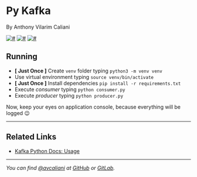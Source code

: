 # Py Kafka
By Anthony Vilarim Caliani

[![#](https://img.shields.io/badge/license-MIT-blue.svg)](#) [![#](https://img.shields.io/badge/python-3.6.7-yellow.svg)](#) [![#](https://img.shields.io/badge/kafka--python-1.4.6-lightgray.svg)](#)

## Running
- **[ Just Once ]** Create `venv` folder typing `python3 -m venv venv`
- Use virtual environment typing `source venv/bin/activate` 
- **[ Just Once ]** Install dependencies `pip install -r requirements.txt`
- Execute _consumer_ typing `python consumer.py`
- Execute _producer_ typing `python producer.py` 

Now, keep your eyes on application console, because everything will be logged 😉

---

## Related Links
- [Kafka Python Docs: Usage](https://kafka-python.readthedocs.io/en/master/usage.html)

---

_You can find [@avcaliani](#) at [GitHub](https://github.com/avcaliani) or [GitLab](https://gitlab.com/avcaliani)._

